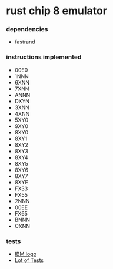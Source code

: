 # rust chip 8 emulator

### dependencies
- fastrand


### instructions implemented
- 00E0
- 1NNN
- 6XNN
- 7XNN
- ANNN
- DXYN
- 3XNN
- 4XNN
- 5XY0
- 9XY0
- 8XY0
- 8XY1
- 8XY2
- 8XY3
- 8XY4
- 8XY5
- 8XY6
- 8XY7
- 8XYE
- FX33
- FX55
- 2NNN
- 00EE
- FX65
- BNNN
- CXNN

### tests
- [IBM logo](https://github.com/loktar00/chip8/blob/master/roms/IBM%20Logo.ch8)
- [Lot of Tests](https://github.com/corax89/chip8-test-rom)
